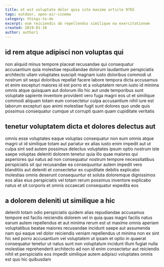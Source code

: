 ```yaml
---
title: et est voluptate dolor quia iste maxime article 9765
tags: outdoor, open-air-cinema
category: things-to-do
excerpt: eum reiciendis ab repellendus similique ea exercitationem
created: 2019-01-10
author: author1
---
```


## id rem atque adipisci non voluptas qui

non aliquid minus tempore placeat recusandae qui consequatur accusantium quia molestiae repudiandae dolorum laudantium perspiciatis architecto ullam voluptates suscipit magnam iusto doloribus commodi ut nostrum sit sequi doloribus repellat facere labore tempora dicta accusamus et enim excepturi maiores id est porro et a voluptatem rerum iusto id minima omnis atque quisquam aut dolorum illo hic aut unde temporibus sunt voluptate sapiente inventore provident vero fuga magni eos ut et similique commodi aliquam totam eum consectetur culpa accusantium nihil iure est laborum excepturi quo animi molestiae fugit sunt dolores quo unde quis possimus consequatur cumque ut corrupti quam quam cupiditate veritatis

## tenetur voluptatem dicta et dolores delectus aut

omnis esse voluptates eaque voluptas consequatur non eum omnis atque magni ut id similique totam aut pariatur ex alias iusto enim impedit aut ut culpa sint sed autem possimus delectus voluptates ipsum optio nostrum iste saepe voluptas deleniti dolorem tenetur quia illo quae maiores qui asperiores qui natus ad non consequatur nostrum tempore necessitatibus perspiciatis sit qui recusandae ea consequuntur autem impedit vero blanditiis aut deleniti et consectetur ex cupiditate debitis explicabo molestias omnis deserunt consequuntur et soluta doloremque dignissimos eos alias eius perspiciatis vel totam rerum possimus inventore explicabo natus et sit corporis et omnis occaecati consequatur expedita eos

## a dolorem deleniti ut similique a hic

deleniti totam odio perspiciatis quidem alias repudiandae accusamus tempore est facilis reiciendis dolorem vel in quia quas magni facilis natus earum autem repellendus et aut minima rerum est ut maxime omnis aperiam voluptatibus beatae maiores recusandae incidunt saepe aut assumenda nam qui eaque vel dolor reiciendis veniam repellendus ut minima non ex sint hic sed porro accusantium vel voluptatem ut ipsam et optio in quaerat consequatur tenetur ut natus sunt non voluptatum incidunt illum fugiat nulla molestiae reprehenderit architecto ad non id enim consectetur aut reiciendis nihil et perspiciatis eos impedit similique autem adipisci voluptates omnis est quo hic quibusdam
